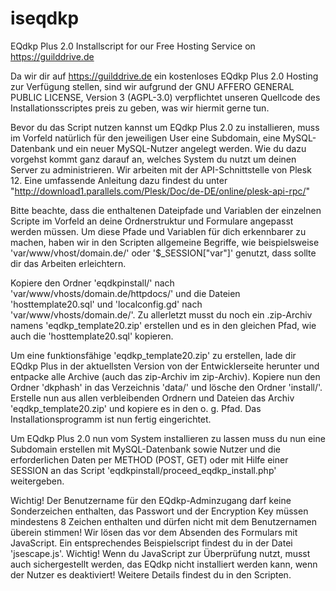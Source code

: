 # iseqdkp
EQdkp Plus 2.0 Installscript for our Free Hosting Service on https://guilddrive.de

Da wir dir auf https://guilddrive.de ein kostenloses EQdkp Plus 2.0 Hosting zur Verfügung stellen, sind wir aufgrund der GNU AFFERO GENERAL PUBLIC LICENSE, Version 3 (AGPL-3.0) verpflichtet unseren Quellcode des Installationsscriptes preis zu geben, was wir hiermit gerne tun.

Bevor du das Script nutzen kannst um EQdkp Plus 2.0 zu installieren, muss im Vorfeld natürlich für den jeweiligen User eine Subdomain, eine MySQL-Datenbank und ein neuer MySQL-Nutzer angelegt werden. Wie du dazu vorgehst kommt ganz darauf an, welches System du nutzt um deinen Server zu administrieren. Wir arbeiten mit der API-Schnittstelle von Plesk 12. Eine umfassende Anleitung dazu findest du unter "http://download1.parallels.com/Plesk/Doc/de-DE/online/plesk-api-rpc/"

Bitte beachte, dass die enthaltenen Dateipfade und Variablen der einzelnen Scripte im Vorfeld an deine Ordnerstruktur und Formulare angepasst werden müssen. Um diese Pfade und Variablen für dich erkennbarer zu machen, haben wir in den Scripten allgemeine Begriffe, wie beispielsweise 'var/www/vhost/domain.de/' oder '$_SESSION["var"]' genutzt, dass sollte dir das Arbeiten erleichtern.

Kopiere den Ordner 'eqdkpinstall/' nach 'var/www/vhosts/domain.de/httpdocs/' und die Dateien 'hosttemplate20.sql' und 'localconfig.gd' nach 'var/www/vhosts/domain.de/'. Zu allerletzt musst du noch ein .zip-Archiv namens 'eqdkp_template20.zip' erstellen und es in den gleichen Pfad, wie auch die 'hosttemplate20.sql' kopieren. 

Um eine funktionsfähige 'eqdkp_template20.zip' zu erstellen, lade dir EQdkp Plus in der aktuellsten Version von der Entwicklerseite herunter und entpacke alle Archive (auch das zip-Archiv im zip-Archiv). Kopiere nun den Ordner 'dkphash' in das Verzeichnis 'data/' und lösche den Ordner 'install/'. Erstelle nun aus allen verbleibenden Ordnern und Dateien das Archiv 'eqdkp_template20.zip' und kopiere es in den o. g. Pfad. Das Installationsprogramm ist nun fertig eingerichtet.

Um EQdkp Plus 2.0 nun vom System installieren zu lassen muss du nun eine Subdomain erstellen mit MySQL-Datenbank sowie Nutzer und die erforderlichen Daten per METHOD (POST, GET) oder mit Hilfe einer SESSION an das Script 'eqdkpinstall/proceed_eqdkp_install.php' weitergeben. 

Wichtig! Der Benutzername für den EQdkp-Adminzugang darf keine Sonderzeichen enthalten, das Passwort und der Encryption Key müssen mindestens 8 Zeichen enthalten und dürfen nicht mit dem Benutzernamen überein stimmen! Wir lösen das vor dem Absenden des Formulars mit JavaScript. Ein entsprechendes Beispielscript findest du in der Datei 'jsescape.js'. Wichtig! Wenn du JavaScript zur Überprüfung nutzt, musst auch sichergestellt werden, das EQdkp nicht installiert werden kann, wenn der Nutzer es deaktiviert! Weitere Details findest du in den Scripten.
